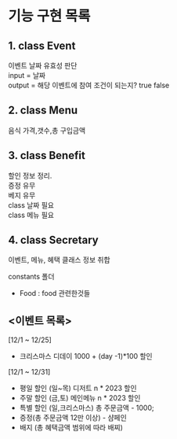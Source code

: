 # 기능 구현 목록     

## 1. class Event      
이벤트 날짜 유효성 판단      
input = 날짜     
output = 해당 이벤트에 참여 조건이 되는지? true false          

## 2. class Menu      
음식 가격,갯수,총 구입금액       

## 3. class Benefit      
할인 정보 정리.   
증정 유무      
베지 유무     
class 날짜 필요     
class 메뉴 필요     

## 4. class Secretary         
이벤트, 메뉴, 혜택 클래스 정보 취합     

constants 폴더        
- Food : food 관련한것들


## <이벤트 목록>     
[12/1 ~ 12/25]       
- 크리스마스 디데이 1000 + (day -1)*100 할인       

[12/1 ~ 12/31]       
- 평일 할인 (일~목) 디저트 n * 2023 할인     
- 주말 할인 (금,토) 메인메뉴 n * 2023 할인       
- 특별 할인 (일,크리스마스) 총 주문금액 - 1000;     
- 증정(총 주문금액 12만 이상) - 샴페인      
- 배지 (총 혜택금액 범위에 따라 배찌)       


